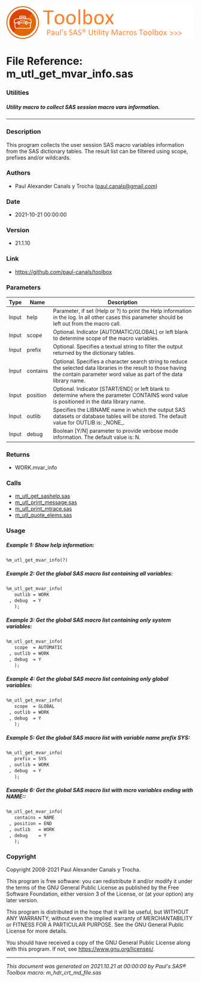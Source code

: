 [![../../misc/images/doc_header.png](../../misc/images/doc_header.png)](#)
# 
# File Reference: m_utl_get_mvar_info.sas

### Utilities

##### Utility macro to collect SAS session macro vars information.

***

### Description
This program collects the user session SAS macro variables information from the SAS dictionary tables. The result list can be filtered using scope, prefixes and/or wildcards.



### Authors
* Paul Alexander Canals y Trocha (paul.canals@gmail.com)

### Date
* 2021-10-21 00:00:00

### Version
* 21.1.10

### Link
* https://github.com/paul-canals/toolbox

### Parameters
| Type | Name | Description |
| ---- | ---- | ----------- |
| Input | help | Parameter, if set (Help or ?) to print the Help information in the log. In all other cases this parameter should be left out from the macro call. |
| Input | scope | Optional. Indicator [AUTOMATIC/GLOBAL] or left blank to determine scope of the macro variables. |
| Input | prefix | Optional. Specifies a textual string to filter the output returned by the dictionary tables. |
| Input | contains | Optional. Specifies a character search string to reduce the selected data libraries in the result to those having the contain parameter word value as part of the data library name. |
| Input | position | Optional. Indicator [START/END] or left blank to determine where the parameter CONTAINS word value is positioned in the data library name. |
| Input | outlib | Specifies the LIBNAME name in which the output SAS datasets or database tables will be stored. The default value for OUTLIB is: \_NONE\_. |
| Input | debug | Boolean [Y/N] parameter to provide verbose mode information. The default value is: N. |

### Returns
* WORK.mvar_info

### Calls
* [m_utl_get_sashelp.sas](m_utl_get_sashelp.md)
* [m_utl_print_message.sas](m_utl_print_message.md)
* [m_utl_print_mtrace.sas](m_utl_print_mtrace.md)
* [m_utl_quote_elems.sas](m_utl_quote_elems.md)

### Usage

##### Example 1: Show help information:
```sas
%m_utl_get_mvar_info(?)
```

##### Example 2: Get the global SAS macro list containing all variables:
```sas
%m_utl_get_mvar_info(
   outlib = WORK
 , debug  = Y
   );
```

##### Example 3: Get the global SAS macro list containing only system variables:
```sas
%m_utl_get_mvar_info(
   scope  = AUTOMATIC
 , outlib = WORK
 , debug  = Y
   );
```

##### Example 4: Get the global SAS macro list containing only global variables:
```sas
%m_utl_get_mvar_info(
   scope  = GLOBAL
 , outlib = WORK
 , debug  = Y
   );
```

##### Example 5: Get the global SAS macro list with variable name prefix SYS:
```sas
%m_utl_get_mvar_info(
   prefix = SYS
 , outlib = WORK
 , debug  = Y
   );
```

##### Example 6: Get the global SAS macro list with mcro variables ending with NAME::
```sas
%m_utl_get_mvar_info(
   contains = NAME
 , position = END
 , outlib   = WORK
 , debug    = Y
   );
```

### Copyright
Copyright 2008-2021 Paul Alexander Canals y Trocha. 
 
This program is free software: you can redistribute it and/or modify 
it under the terms of the GNU General Public License as published by 
the Free Software Foundation, either version 3 of the License, or 
(at your option) any later version. 
 
This program is distributed in the hope that it will be useful, 
but WITHOUT ANY WARRANTY; without even the implied warranty of 
MERCHANTABILITY or FITNESS FOR A PARTICULAR PURPOSE. See the 
GNU General Public License for more details. 
 
You should have received a copy of the GNU General Public License 
along with this program. If not, see <https://www.gnu.org/licenses/>. 


***
*This document was generated on 2021.10.21 at 00:00:00 by Paul's SAS&reg; Toolbox macro: m_hdr_crt_md_file.sas*
